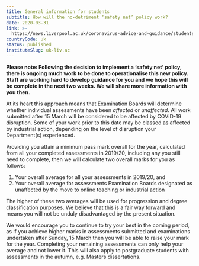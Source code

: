 ```yaml
---
title: General information for students
subtitle: How will the no-detriment ‘safety net’ policy work?
date: 2020-03-31
link: >-
  https://news.liverpool.ac.uk/coronavirus-advice-and-guidance/students/
countryCode: uk
status: published
instituteSlug: uk-liv.ac
---
```

**Please note: Following the decision to implement a ‘safety net’ policy, there is ongoing much work to be done to operationalise this new policy. Staff are working hard to develop guidance for you and we hope this will be complete in the next two weeks. We will share more information with you then.**

At its heart this approach means that Examination Boards will determine whether individual assessments have been _affected_ or _unaffected_. All work submitted after 15 March will be considered to be affected by COVID-19 disruption. Some of your work prior to this date may be classed as affected by industrial action, depending on the level of disruption your Department(s) experienced.

Providing you attain a minimum pass mark overall for the year, calculated from all your completed assessments in 2019/20, including any you still need to complete, then we will calculate two overall marks for you as follows:

  1. Your overall average for all your assessments in 2019/20, and
  2. Your overall average for assessments Examination Boards designated as unaffected by the move to online teaching or industrial action



The higher of these two averages will be used for progression and degree classification purposes. We believe that this is a fair way forward and means you will not be unduly disadvantaged by the present situation.

We would encourage you to continue to try your best in the coming period, as if you achieve higher marks in assessments submitted and examinations undertaken after Sunday, 15 March then you will be able to raise your mark for the year. Completing your remaining assessments can only help your average and not lower it. This will also apply to postgraduate students with assessments in the autumn, e.g. Masters dissertations.
